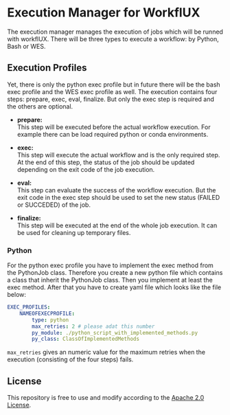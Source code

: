 


# Execution Manager for WorkflUX

The execution manager manages the execution of jobs which will be runned with workflUX. There will be three types to execute a workflow: by Python, Bash or WES.

## Execution Profiles
Yet, there is only the python exec profile but in future there will be the bash exec profile and the WES exec profile as well. The execution contains four steps: prepare, exec, eval, finalize. But only the exec step is required and the others are  optional.
- __prepare:__    
This step will be executed before the actual workflow execution. For example there can be load required python or conda environments.
- __exec:__   
This step will execute the actual workflow and is the only required step. At the end of this step, the status of the job should be updated depending on the exit code of the job execution.
- __eval:__    
This step can evaluate the success of the workflow execution. But the exit code in the exec step should be used to set the new status (FAILED or SUCCEDED) of the job.

- __finalize:__   
This step will be executed at the end of the whole job execution. It can be used for cleaning up temporary files.


### Python
For the python exec profile you have to implement the exec method from the PythonJob class. Therefore you create a new python file which contains a class that inherit the PythonJob class. Then you implement at least the exec method.
After that you have to create yaml file which looks like the file below:
```yaml
EXEC_PROFILES:
    NAMEOFEXECPROFILE: 
        type: python
        max_retries: 2 # please adat this number
        py_module: ./python_script_with_implemented_methods.py
        py_class: ClassOfImplementedMethods
```
```max_retries``` gives an numeric value for the maximum retries when the execution (consisting of the four steps) fails.

## License
This repository is free to use and modify according to the [Apache 2.0 License](./LICENSE).
